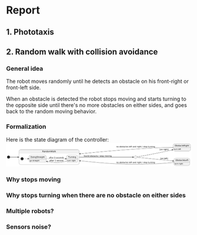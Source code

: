 # Report

## 1. Phototaxis

## 2. Random walk with collision avoidance

### General idea
The robot moves randomly until he detects an obstacle on his front-right or front-left side.

When an obstacle is detected the robot stops moving and starts turning to the opposite side until there's no more obstacles on either sides, and goes back to the random moving behavior.

### Formalization
Here is the state diagram of the controller:
![Random walk with collision avoidance state diagram](./random_walk_collision_avoidance.png)

### Why stops moving

### Why stops turning when there are no obstacle on either sides

### Multiple robots?

### Sensors noise?
